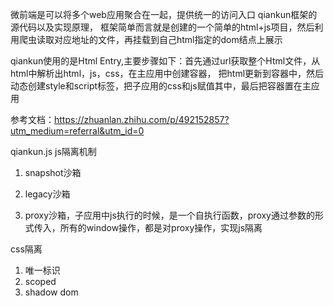 微前端是可以将多个web应用聚合在一起，提供统一的访问入口
qiankun框架的源代码以及实现原理，
框架简单而言就是创建的一个简单的html+js项目，然后利用爬虫读取对应地址的文件，再挂载到自己html指定的dom结点上展示

qiankun使用的是Html Entry,主要步骤如下：首先通过url获取整个Html文件，从html中解析出html，js，css，在主应用中创建容器，
把html更新到容器中，然后动态创建style和script标签，把子应用的css和js赋值其中，最后把容器置在主应用


参考文档：https://zhuanlan.zhihu.com/p/492152857?utm_medium=referral&utm_id=0


qiankun.js js隔离机制

1. snapshot沙箱
2. legacy沙箱
3. proxy沙箱，子应用中js执行的时候，是一个自执行函数，proxy通过参数的形式传入，所有的window操作，都是对proxy操作，实现js隔离
   
   <!-- 参考文档：https://blog.csdn.net/weixin_38954787/article/details/132070484 -->

css隔离

1. 唯一标识
2. scoped
3. shadow dom



